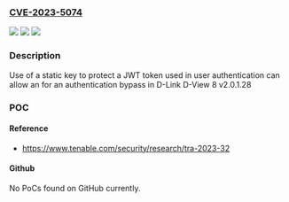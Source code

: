 ### [CVE-2023-5074](https://cve.mitre.org/cgi-bin/cvename.cgi?name=CVE-2023-5074)
![](https://img.shields.io/static/v1?label=Product&message=D-View%208&color=blue)
![](https://img.shields.io/static/v1?label=Version&message=%3D%202.0.1.28%20&color=brighgreen)
![](https://img.shields.io/static/v1?label=Vulnerability&message=CWE-798%20Use%20of%20Hard-coded%20Credentials&color=brighgreen)

### Description

Use of a static key to protect a JWT token used in user authentication can allow an for an authentication bypass in D-Link D-View 8 v2.0.1.28

### POC

#### Reference
- https://www.tenable.com/security/research/tra-2023-32

#### Github
No PoCs found on GitHub currently.

